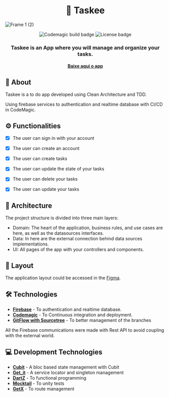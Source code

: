 

<h1 align="center">
    📌<a> Taskee </a>
</h1>

![Frame 1 (2)](https://user-images.githubusercontent.com/45527157/130799112-690c5802-d1ed-48c4-8704-0772b0c04aa0.jpg)



 <div align="center"><img alt="Codemagic build badge" src="https://api.codemagic.io/apps/610a8cf053f857d6d492dd2b/610a8cf053f857d6d492dd2a/status_badge.svg"> <img alt="License badge" src="https://img.shields.io/static/v1?label=license&message=MIT&color=blue"></div>



<h3 align="center">
    Taskee is an App where you will manage and organize your tasks.
    
</h3>
<h4 align="center"><a href="https://drive.google.com/file/d/19zPIQPwTdc3qhxA7NRu9F1Q2mIKFdWDa/view?usp=sharing"> Baixe aqui o app</a></h4>

## 📃 About
  Taskee is a to do app developed using Clean Architecture and TDD. 
  
  Using firebase services to authentication and realtime database with CI/CD in CodeMagic.  

## ⚙️ Functionalities

- [x] The user can sign in with your account
- [x] The user can create an account
- [x] The user can create tasks
- [x] The user can update the state of your tasks 
- [x] The user can delete your tasks
- [x] The user can update your tasks


## 📐 Architecture

   The project structure is divided into three main layers:
   - Domain: The heart of the application, business rules, and use cases are here, as well as the datasources interfaces.
   - Data: In here are the external connection behind data sources implementations.
   - UI: All pages of the app with your controllers and components.
   
## 🎨 Layout

The application layout could be accessed in the [Figma](https://www.figma.com/file/of21LcDFLXU6aTN2GiSSyh/Taskee?node-id=0%3A1).

## 🛠 Technologies

- **[Firebase](https://firebase.google.com/products/auth?gclsrc=aw.ds&gclid=CjwKCAjw9aiIBhA1EiwAJ_GTSoOXq5Yt_uQblGU9Z2aQuUxWfH8sD9eL1DcpVUXG11RJ7QxhshJ6sRoCKogQAvD_BwE)** - To authentication and realtime database.
- **[Codemagic](https://codemagic.io/)** - To Continuous integration and deployment.
- **[GitFlow with Sourcetree](https://www.sourcetreeapp.com/)** - To better management of the branches

All the Firebase communications were made with Rest API to avoid coupling with the external world. 

## 💻 Development Technologies
- **[Cubit](https://pub.dev/packages/flutter_bloc)** - A bloc based state management with Cubit
- **[Get_it](https://pub.dev/packages/get_it)** - A service locator and singleton management
- **[DartZ](https://pub.dev/packages/dartz)** - To functional programming
- **[Mocktail](https://pub.dev/packages/mocktail)** - To unity tests
- **[GetX](https://pub.dev/packages/get)** - To route management

